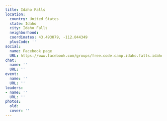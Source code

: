 ```yaml
---
title: Idaho Falls
location:
  country: United States
  state: Idaho
  city: Idaho Falls
  neighborhood: 
  coordinates: 43.493079, -112.044349
  plusCode: ''
social:
  name: Facebook page
  URL: https://www.facebook.com/groups/free.code.camp.idaho.falls.idaho
chat:
  name: ''
  URL: ''
event:
  name: ''
  URL: ''
leaders:
- name: ''
  URL: ''
photos:
  old: 
  cover: ''
---
```

